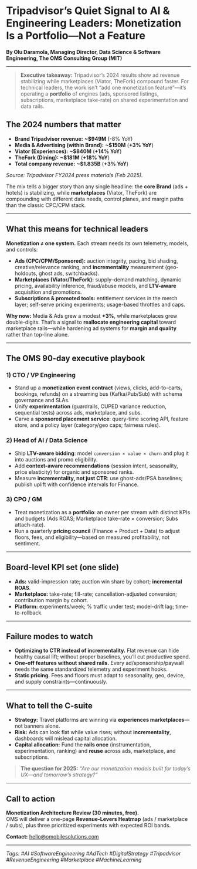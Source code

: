 # Tripadvisor’s Quiet Signal to AI & Engineering Leaders: Monetization Is a Portfolio—Not a Feature

**By Olu Daramola, Managing Director, Data Science & Software Engineering, The OMS Consulting Group (MIT)**

---

> **Executive takeaway:** Tripadvisor’s 2024 results show ad revenue stabilizing while marketplaces (Viator, TheFork) compound faster. For technical leaders, the work isn’t “add one monetization feature”—it’s operating a **portfolio** of engines (ads, sponsored listings, subscriptions, marketplace take-rate) on shared experimentation and data rails.

## The 2024 numbers that matter

- **Brand Tripadvisor revenue:** **~$949M** (-8% YoY)  
- **Media & Advertising (within Brand):** **~$150M** (**+3% YoY**)  
- **Viator (Experiences):** **~$840M** (**+14% YoY**)  
- **TheFork (Dining):** **~$181M** (**+18% YoY**)  
- **Total company revenue:** **~$1.835B** (**+3% YoY**)

*Source: Tripadvisor FY2024 press materials (Feb 2025).*

The mix tells a bigger story than any single headline: the **core Brand** (ads + hotels) is stabilizing, while **marketplaces** (Viator, TheFork) are compounding with different data needs, control planes, and margin paths than the classic CPC/CPM stack.

---

## What this means for technical leaders

**Monetization ≠ one system.** Each stream needs its own telemetry, models, and controls:

- **Ads (CPC/CPM/Sponsored):** auction integrity, pacing, bid shading, creative/relevance ranking, and **incrementality** measurement (geo-holdouts, ghost ads, switchbacks).  
- **Marketplaces (Viator/TheFork):** supply–demand matching, dynamic pricing, availability inference, fraud/abuse models, and **LTV-aware** acquisition and promotions.  
- **Subscriptions & promoted tools:** entitlement services in the merch layer; self-serve pricing experiments; usage-based throttles and caps.  

**Why now:** Media & Ads grew a modest **+3%**, while marketplaces grew double-digits. That’s a signal to **reallocate engineering capital** toward marketplace rails—while hardening ad systems for **margin and quality** rather than top-line alone.

---

## The OMS 90-day executive playbook

### 1) CTO / VP Engineering
- Stand up a **monetization event contract** (views, clicks, add-to-carts, bookings, refunds) on a streaming bus (Kafka/Pub/Sub) with schema governance and SLAs.  
- Unify **experimentation** (guardrails, CUPED variance reduction, sequential tests) across ads, marketplace, and subs.  
- Carve a **sponsored placement service**: query-time scoring API, feature store, and a policy layer (category/geo caps; fairness rules).

### 2) Head of AI / Data Science
- Ship **LTV-aware bidding**: model `conversion × value × churn` and plug it into auctions and promo eligibility.  
- Add **context-aware recommendations** (session intent, seasonality, price elasticity) for organic and sponsored ranks.  
- Measure **incrementality, not just CTR**: use ghost-ads/PSA baselines; publish uplift with confidence intervals for Finance.

### 3) CPO / GM
- Treat monetization as a **portfolio**: an owner per stream with distinct KPIs and budgets (Ads ROAS; Marketplace take-rate × conversion; Subs attach-rate).  
- Run a quarterly **pricing council** (Finance + Product + Data) to adjust floors, fees, and eligibility—based on measured profitability, not sentiment.

---

## Board-level KPI set (one slide)

- **Ads:** valid-impression rate; auction win share by cohort; **incremental ROAS**.  
- **Marketplace:** take-rate; fill-rate; cancellation-adjusted conversion; contribution margin by cohort.  
- **Platform:** experiments/week; % traffic under test; model-drift lag; time-to-rollback.

---

## Failure modes to watch

- **Optimizing to CTR instead of incrementality.** Flat revenue can hide healthy causal lift; without proper baselines, you’ll cut productive spend.  
- **One-off features without shared rails.** Every ad/sponsorship/paywall needs the same standardized telemetry and experiment hooks.  
- **Static pricing.** Fees and floors must adapt to seasonality, geo, device, and supply constraints—continuously.

---

## What to tell the C-suite

- **Strategy:** Travel platforms are winning via **experiences marketplaces**—not banners alone.  
- **Risk:** Ads can look flat while value rises; without **incrementality**, dashboards will mislead capital allocation.  
- **Capital allocation:** Fund the **rails once** (instrumentation, experimentation, ranking) and **reuse** across ads, marketplace, and subscriptions.

> **The question for 2025:** *“Are our monetization models built for today’s UX—and tomorrow’s strategy?”*

---

## Call to action

**Monetization Architecture Review (30 minutes, free).**  
OMS will deliver a one-page **Revenue-Levers Heatmap** (ads / marketplace / subs), plus three prioritized experiments with expected ROI bands.

**Contact:** hello@omobilesolutions.com

---

*Tags: #AI #SoftwareEngineering #AdTech #DigitalStrategy #Tripadvisor #RevenueEngineering #Marketplace #MachineLearning*
